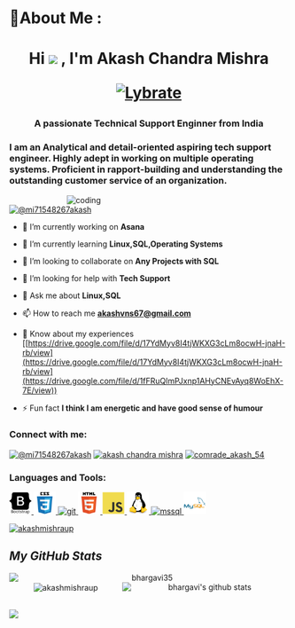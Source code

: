 # 💫About Me :
<h1 align="center">Hi <img src="https://media.giphy.com/media/hvRJCLFzcasrR4ia7z/giphy.gif" width="35"> , I'm Akash Chandra Mishra<img 
                                                                                                                               <br>

  <a href="https://akashmishraup.github.io/" target="blank"><img src="https://img.shields.io/static/v1?style=for-the-badge&message=Portfolio&color=Teal&logo=tmux&logoColor=teal&label=" alt="Lybrate" /></a> 
  
<h3 align="center">A passionate Technical Support Enginner  from India</h3>
  
<h3 "color:purple;font-family:cursive;">I am an Analytical and detail-oriented aspiring tech support engineer. Highly adept in working on multiple operating systems. Proficient in rapport-building and understanding the outstanding customer service of an organization.</h3>
<img align="right" alt="coding" width="400"src="https://th.bing.com/th/id/OIP.kwTx3d4U2Ft-Y2HbrmotMAHaG8?pid=ImgDet&w=178&h=166&c=7&dpr=1.6">

<p align="left"> <a href="https://twitter.com/@mi71548267akash" target="blank"><img src="https://img.shields.io/twitter/follow/@mi71548267akash?logo=twitter&style=for-the-badge" alt="@mi71548267akash" /></a> </p>

- 🔭 I’m currently working on **Asana**

- 🌱 I’m currently learning **Linux,SQL,Operating Systems**

- 👯 I’m looking to collaborate on **Any Projects with SQL**

- 🤝 I’m looking for help with **Tech Support**

- 💬 Ask me about **Linux,SQL**

- 📫 How to reach me **akashvns67@gmail.com**

- 📄 Know about my experiences [[https://drive.google.com/file/d/17YdMyv8I4tjWKXG3cLm8ocwH-jnaH-rb/view](https://drive.google.com/file/d/17YdMyv8I4tjWKXG3cLm8ocwH-jnaH-rb/view](https://drive.google.com/file/d/1fFRuQlmPJxnp1AHyCNEvAyq8WoEhX-7E/view))

- ⚡ Fun fact **I think I am energetic and have good sense of humour**

<h3 align="left">Connect with me:</h3>
<p align="left">
<a href="https://twitter.com/@mi71548267akash" target="blank"><img align="center" src="https://raw.githubusercontent.com/rahuldkjain/github-profile-readme-generator/master/src/images/icons/Social/twitter.svg" alt="@mi71548267akash" height="30" width="40" /></a>
<a href="https://linkedin.com/in/akash chandra mishra" target="blank"><img align="center" src="https://raw.githubusercontent.com/rahuldkjain/github-profile-readme-generator/master/src/images/icons/Social/linked-in-alt.svg" alt="akash chandra mishra" height="30" width="40" /></a>
<a href="https://instagram.com/comrade_akash_54" target="blank"><img align="center" src="https://raw.githubusercontent.com/rahuldkjain/github-profile-readme-generator/master/src/images/icons/Social/instagram.svg" alt="comrade_akash_54" height="30" width="40" /></a>
</p>

<h3 align="left">Languages and Tools:</h3>
<p align="left"> <a href="https://getbootstrap.com" target="_blank" rel="noreferrer"> <img src="https://raw.githubusercontent.com/devicons/devicon/master/icons/bootstrap/bootstrap-plain-wordmark.svg" alt="bootstrap" width="40" height="40"/> </a> <a href="https://www.w3schools.com/css/" target="_blank" rel="noreferrer"> <img src="https://raw.githubusercontent.com/devicons/devicon/master/icons/css3/css3-original-wordmark.svg" alt="css3" width="40" height="40"/> </a> <a href="https://git-scm.com/" target="_blank" rel="noreferrer"> <img src="https://www.vectorlogo.zone/logos/git-scm/git-scm-icon.svg" alt="git" width="40" height="40"/> </a> <a href="https://www.w3.org/html/" target="_blank" rel="noreferrer"> <img src="https://raw.githubusercontent.com/devicons/devicon/master/icons/html5/html5-original-wordmark.svg" alt="html5" width="40" height="40"/> </a> <a href="https://developer.mozilla.org/en-US/docs/Web/JavaScript" target="_blank" rel="noreferrer"> <img src="https://raw.githubusercontent.com/devicons/devicon/master/icons/javascript/javascript-original.svg" alt="javascript" width="40" height="40"/> </a> <a href="https://www.linux.org/" target="_blank" rel="noreferrer"> <img src="https://raw.githubusercontent.com/devicons/devicon/master/icons/linux/linux-original.svg" alt="linux" width="40" height="40"/> </a> <a href="https://www.microsoft.com/en-us/sql-server" target="_blank" rel="noreferrer"> <img src="https://www.svgrepo.com/show/303229/microsoft-sql-server-logo.svg" alt="mssql" width="40" height="40"/> </a> <a href="https://www.mysql.com/" target="_blank" rel="noreferrer"> <img src="https://raw.githubusercontent.com/devicons/devicon/master/icons/mysql/mysql-original-wordmark.svg" alt="mysql" width="40" height="40"/> </a> </p>
  <p align="left"> <a href="https://github.com/ryo-ma/github-profile-trophy"><img src="https://github-profile-trophy.vercel.app/?username=akashmishraup" alt="akashmishraup" /></a> </p>

<h2><i>My GitHub Stats</i></h2>


<p display="flex" align="center"><img align="left"
        src="https://github-readme-stats-git-masterrstaa-rickstaa.vercel.app/api?username=akashmishraup&hide=smalltalk&show_icons=true&theme=algolia&locale=en&layout=compact"
        width="500" height="auto"  alt="bhargavi35" />
</p>

<p display="flex" align="center">
        <a href="https://github.com/akashmishraup?tab=repositories">
        <img align="right"
            src="https://github-readme-stats-git-masterrstaa-rickstaa.vercel.app/api/top-langs/?username=akashmishraup&hide=smalltalk&theme=algolia&show_icons=true&locale=en"
            width="300"  alt="bhargavi's github stats" />
    </a>
</p>
<p  display="flex" align="center">
    <img align="center"
        src="https://github-readme-streak-stats.herokuapp.com/?user=akashmishraup&hide=smalltalk&theme=algolia&layout=compact"
        alt="akashmishraup" />
</p>


<!--  -->
<br><img
    src="https://readme-typing-svg.herokuapp.com/?font=Fira+Code&pause=1000&color=BC66FF&width=435&lines=Thanks+for+Visiting+my+profile%F0%9F%A4%97"></br>


